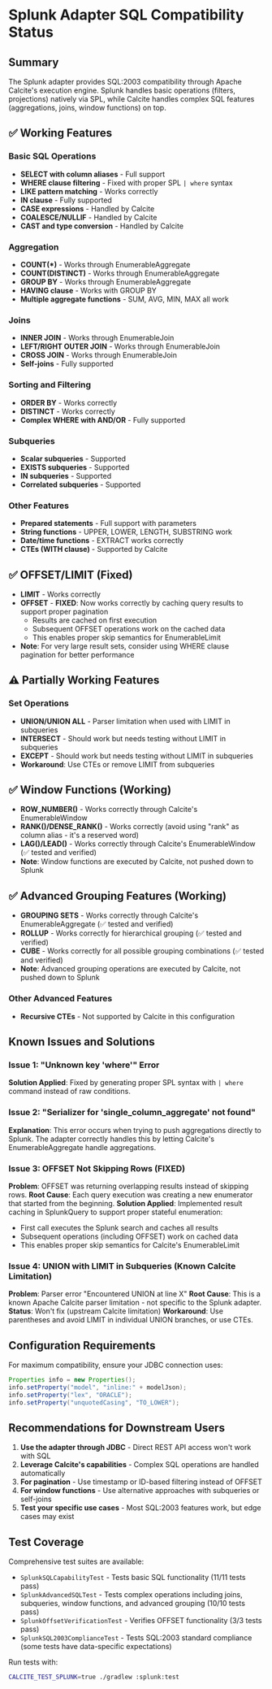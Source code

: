 # Splunk Adapter SQL Compatibility Status

## Summary
The Splunk adapter provides SQL:2003 compatibility through Apache Calcite's execution engine. Splunk handles basic operations (filters, projections) natively via SPL, while Calcite handles complex SQL features (aggregations, joins, window functions) on top.

## ✅ Working Features

### Basic SQL Operations
- **SELECT with column aliases** - Full support
- **WHERE clause filtering** - Fixed with proper SPL `| where` syntax
- **LIKE pattern matching** - Works correctly
- **IN clause** - Fully supported
- **CASE expressions** - Handled by Calcite
- **COALESCE/NULLIF** - Handled by Calcite
- **CAST and type conversion** - Handled by Calcite

### Aggregation
- **COUNT(*)** - Works through EnumerableAggregate
- **COUNT(DISTINCT)** - Works through EnumerableAggregate
- **GROUP BY** - Works through EnumerableAggregate
- **HAVING clause** - Works with GROUP BY
- **Multiple aggregate functions** - SUM, AVG, MIN, MAX all work

### Joins
- **INNER JOIN** - Works through EnumerableJoin
- **LEFT/RIGHT OUTER JOIN** - Works through EnumerableJoin
- **CROSS JOIN** - Works through EnumerableJoin
- **Self-joins** - Fully supported

### Sorting and Filtering
- **ORDER BY** - Works correctly
- **DISTINCT** - Works correctly
- **Complex WHERE with AND/OR** - Fully supported

### Subqueries
- **Scalar subqueries** - Supported
- **EXISTS subqueries** - Supported
- **IN subqueries** - Supported
- **Correlated subqueries** - Supported

### Other Features
- **Prepared statements** - Full support with parameters
- **String functions** - UPPER, LOWER, LENGTH, SUBSTRING work
- **Date/time functions** - EXTRACT works correctly
- **CTEs (WITH clause)** - Supported by Calcite

## ✅ OFFSET/LIMIT (Fixed)
- **LIMIT** - Works correctly
- **OFFSET** - **FIXED**: Now works correctly by caching query results to support proper pagination
  - Results are cached on first execution
  - Subsequent OFFSET operations work on the cached data
  - This enables proper skip semantics for EnumerableLimit
- **Note**: For very large result sets, consider using WHERE clause pagination for better performance

## ⚠️ Partially Working Features

### Set Operations
- **UNION/UNION ALL** - Parser limitation when used with LIMIT in subqueries
- **INTERSECT** - Should work but needs testing without LIMIT in subqueries
- **EXCEPT** - Should work but needs testing without LIMIT in subqueries
- **Workaround**: Use CTEs or remove LIMIT from subqueries

## ✅ Window Functions (Working)
- **ROW_NUMBER()** - Works correctly through Calcite's EnumerableWindow
- **RANK()/DENSE_RANK()** - Works correctly (avoid using "rank" as column alias - it's a reserved word)
- **LAG()/LEAD()** - Works correctly through Calcite's EnumerableWindow (✅ tested and verified)
- **Note**: Window functions are executed by Calcite, not pushed down to Splunk

## ✅ Advanced Grouping Features (Working)
- **GROUPING SETS** - Works correctly through Calcite's EnumerableAggregate (✅ tested and verified)
- **ROLLUP** - Works correctly for hierarchical grouping (✅ tested and verified)
- **CUBE** - Works correctly for all possible grouping combinations (✅ tested and verified)
- **Note**: Advanced grouping operations are executed by Calcite, not pushed down to Splunk

### Other Advanced Features
- **Recursive CTEs** - Not supported by Calcite in this configuration

## Known Issues and Solutions

### Issue 1: "Unknown key 'where'" Error
**Solution Applied**: Fixed by generating proper SPL syntax with `| where` command instead of raw conditions.

### Issue 2: "Serializer for 'single_column_aggregate' not found"
**Explanation**: This error occurs when trying to push aggregations directly to Splunk. The adapter correctly handles this by letting Calcite's EnumerableAggregate handle aggregations.

### Issue 3: OFFSET Not Skipping Rows (FIXED)
**Problem**: OFFSET was returning overlapping results instead of skipping rows.
**Root Cause**: Each query execution was creating a new enumerator that started from the beginning.
**Solution Applied**: Implemented result caching in SplunkQuery to support proper stateful enumeration:
- First call executes the Splunk search and caches all results
- Subsequent operations (including OFFSET) work on cached data
- This enables proper skip semantics for Calcite's EnumerableLimit

### Issue 4: UNION with LIMIT in Subqueries (Known Calcite Limitation)
**Problem**: Parser error "Encountered UNION at line X"
**Root Cause**: This is a known Apache Calcite parser limitation - not specific to the Splunk adapter.
**Status**: Won't fix (upstream Calcite limitation)
**Workaround**: Use parentheses and avoid LIMIT in individual UNION branches, or use CTEs.

## Configuration Requirements

For maximum compatibility, ensure your JDBC connection uses:
```java
Properties info = new Properties();
info.setProperty("model", "inline:" + modelJson);
info.setProperty("lex", "ORACLE");
info.setProperty("unquotedCasing", "TO_LOWER");
```

## Recommendations for Downstream Users

1. **Use the adapter through JDBC** - Direct REST API access won't work with SQL
2. **Leverage Calcite's capabilities** - Complex SQL operations are handled automatically
3. **For pagination** - Use timestamp or ID-based filtering instead of OFFSET
4. **For window functions** - Use alternative approaches with subqueries or self-joins
5. **Test your specific use cases** - Most SQL:2003 features work, but edge cases may exist

## Test Coverage

Comprehensive test suites are available:
- `SplunkSQLCapabilityTest` - Tests basic SQL functionality (11/11 tests pass)
- `SplunkAdvancedSQLTest` - Tests complex operations including joins, subqueries, window functions, and advanced grouping (10/10 tests pass)
- `SplunkOffsetVerificationTest` - Verifies OFFSET functionality (3/3 tests pass)
- `SplunkSQL2003ComplianceTest` - Tests SQL:2003 standard compliance (some tests have data-specific expectations)

Run tests with:
```bash
CALCITE_TEST_SPLUNK=true ./gradlew :splunk:test
```
